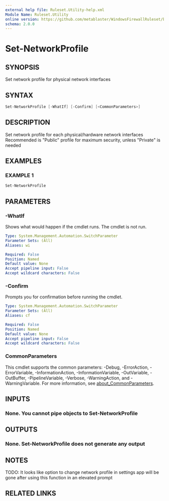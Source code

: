 ```yaml
---
external help file: Ruleset.Utility-help.xml
Module Name: Ruleset.Utility
online version: https://github.com/metablaster/WindowsFirewallRuleset/blob/master/Modules/Ruleset.Utility/Help/en-US/Set-NetworkProfile.md
schema: 2.0.0
---
```


# Set-NetworkProfile

## SYNOPSIS

Set network profile for physical network interfaces

## SYNTAX

```powershell
Set-NetworkProfile [-WhatIf] [-Confirm] [<CommonParameters>]
```

## DESCRIPTION

Set network profile for each physical/hardware network interfaces
Recommended is "Public" profile for maximum security, unless "Private" is needed

## EXAMPLES

### EXAMPLE 1

```powershell
Set-NetworkProfile
```

## PARAMETERS

### -WhatIf

Shows what would happen if the cmdlet runs.
The cmdlet is not run.

```yaml
Type: System.Management.Automation.SwitchParameter
Parameter Sets: (All)
Aliases: wi

Required: False
Position: Named
Default value: None
Accept pipeline input: False
Accept wildcard characters: False
```

### -Confirm

Prompts you for confirmation before running the cmdlet.

```yaml
Type: System.Management.Automation.SwitchParameter
Parameter Sets: (All)
Aliases: cf

Required: False
Position: Named
Default value: None
Accept pipeline input: False
Accept wildcard characters: False
```

### CommonParameters

This cmdlet supports the common parameters: -Debug, -ErrorAction, -ErrorVariable, -InformationAction, -InformationVariable, -OutVariable, -OutBuffer, -PipelineVariable, -Verbose, -WarningAction, and -WarningVariable. For more information, see [about_CommonParameters](http://go.microsoft.com/fwlink/?LinkID=113216).

## INPUTS

### None. You cannot pipe objects to Set-NetworkProfile

## OUTPUTS

### None. Set-NetworkProfile does not generate any output

## NOTES

TODO: It looks like option to change network profile in settings app will be gone after using this
function in an elevated prompt

## RELATED LINKS
